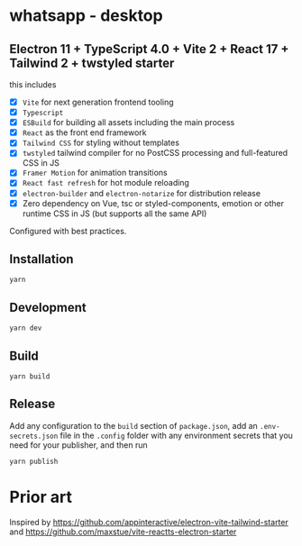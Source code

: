 # whatsapp - desktop

## Electron 11 + TypeScript 4.0 + Vite 2 + React 17 + Tailwind 2 + twstyled starter

this includes
- [x] `Vite` for next generation frontend tooling
- [x] `Typescript`
- [x] `ESBuild` for building all assets including the main process
- [x] `React` as the front end framework
- [x] `Tailwind CSS` for styling without templates
- [x] `twstyled` tailwind compiler for no PostCSS processing and full-featured CSS in JS
- [x] `Framer Motion` for animation transitions
- [x] `React fast refresh` for hot module reloading
- [x] `electron-builder` and `electron-notarize` for distribution release
- [x] Zero dependency on Vue, tsc or styled-components, emotion or other runtime CSS in JS (but supports all the same API)

Configured with best practices.

## Installation

`yarn`

## Development

`yarn dev`

## Build

`yarn build`

## Release

Add any configuration to the `build` section of `package.json`, add an `.env-secrets.json` file in the `.config` folder with any environment secrets that you need for your publisher, and then run 

`yarn publish`

# Prior art

Inspired by https://github.com/appinteractive/electron-vite-tailwind-starter and https://github.com/maxstue/vite-reactts-electron-starter
